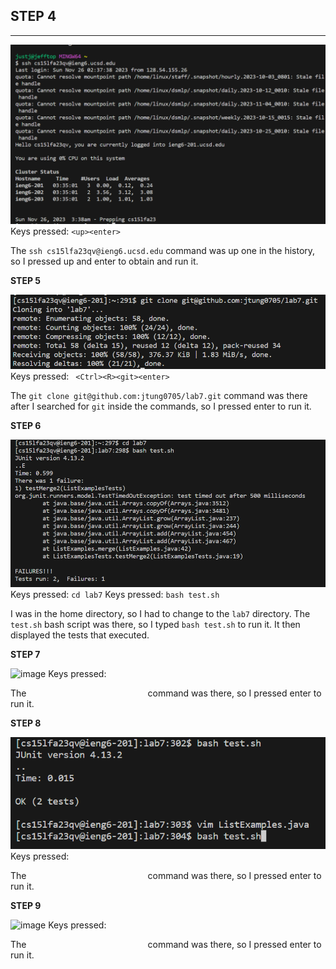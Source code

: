 ## **STEP 4**
---
![image](LabReport4Step4.png)
Keys pressed: ``<up><enter>``

The ``ssh cs15lfa23qv@ieng6.ucsd.edu`` command was up one in the history, so I pressed up and enter to obtain and run it.

**STEP 5**

![image](LabReport4Step5.png)
Keys pressed: `` <Ctrl><R><git><enter>``

The ``git clone git@github.com:jtung0705/lab7.git`` command was there after I searched for ``git`` inside the commands, so I pressed enter to run it.

**STEP 6**

![image](LabReport4Step6.png)
Keys pressed: ``cd lab7``
Keys pressed: ``bash test.sh``

I was in the home directory, so I had to change to the ``lab7`` directory.
The ``test.sh`` bash script was there, so I typed ``bash test.sh`` to run it.
It then displayed the tests that executed.

**STEP 7**

![image](LabReport4Step7.png)
Keys pressed: `` ``

The ``                          `` command was there, so I pressed enter to run it.

**STEP 8**

![image](LabReport4Step8.png)
Keys pressed: `` ``

The ``                          `` command was there, so I pressed enter to run it.

**STEP 9**

![image](LabReport4Step9.png)
Keys pressed: `` ``

The ``                          `` command was there, so I pressed enter to run it.
